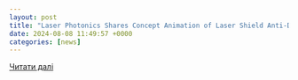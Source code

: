 ```yaml
---
layout: post
title: "Laser Photonics Shares Concept Animation of Laser Shield Anti-Drone System (LSAD) - Silicon UK"
date: 2024-08-08 11:49:57 +0000
categories: [news]
---
```


[Читати далі](https://www.silicon.co.uk/press-release/laser-photonics-shares-concept-animation-of-laser-shield-anti-drone-system-lsad)
